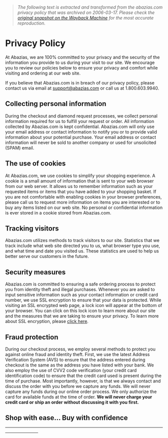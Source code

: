 > *The following text is extracted and transformed from the abazias.com privacy policy that was archived on 2006-03-17. Please check the [original snapshot on the Wayback Machine](https://web.archive.org/web/20060317163500id_/http%3A//www.abazias.com/terms/privacy.asp) for the most accurate reproduction.*

# Privacy Policy

At Abazias, we are 100% committed to your privacy and the security of the information you provide to us during your visit to our site. We encourage you to review our policies below to ensure your privacy and comfort while visiting and ordering at our web site. 

If you believe that Abazias.com is in breach of our privacy policy, please contact us via email at [support@abazias.com](mailto:support@abazias.com) or call us at 1.800.603.9940. 

## Collecting personal information

During the checkout and diamond request processes, we collect personal information required for us to fulfill your request or order. All information collected by Abazias.com is kept confidential. Abazias.com will only use your email address or contact information to notify you or to provide valid information about your potential purchase. Your email address or contact information will never be sold to another company or used for unsolicited (SPAM) email.

## The use of cookies

At Abazias.com, we use cookies to simplify your shopping experience. A cookie is a small amount of information that is sent to your web browser from our web server. It allows us to remember information such as your requested items or items that you have added to your shopping basket. If you are not comfortable with enabling cookies in your browser preferences, please call us to request more information on items you are interested or to buy any items listed on our web site. No personal or confidential information is ever stored in a cookie stored from Abazias.com. 

## Tracking visitors

Abazias.com utilizes methods to track visitors to our site. Statistics that we track include what web site directed you to us, what browser type you use, and what time and date you visited us. These statistics are used to help us better serve our customers in the future. 

## Security measures

Abazias.com is committed to ensuring a safe ordering process to protect you from identity theft and illegal purchases. Whenever you are asked to input sensitive information such as your contact information or credit card number, we use SSL encryption to ensure that your data is protected. While visiting an SSL encrypted web page, a lock icon will appear at the bottom of your browser. You can click on this lock icon to learn more about our site and the measures that we are taking to ensure your privacy. To learn more about SSL encryption, please [click here](http://www.webopedia.com/TERM/S/SSL.html). 

## Fraud protection

During our checkout process, we employ several methods to protect you against online fraud and identity theft. First, we use the latest Address Verification System (AVS) to ensure that the address entered during checkout is the same as the address you have listed with your bank. We also employ the use of CVV2 code verification (your credit card identification code) to ensure that the credit card used is present during the time of purchase. Most importantly, however, is that we always contact and discuss the order with you before we capture any funds. We will never capture any funds during our online order process. We only authorize the card for available funds at the time of order. **We will never charge your credit card or ship an order without discussing it with you first.**

## Shop with ease... Buy with confidence  
  
---  
  
  |  |  |  | [](http://www.bbbonline.org/cks.asp?id=101081710343818692) |    
---|---|---|---|---|---  
  

